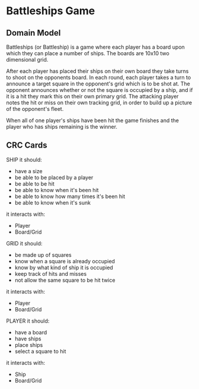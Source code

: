Battleships Game
================


Domain Model
------------
Battleships (or Battleship) is a game where each player has a board upon which they can place a number of ships. The boards are 10x10 two dimensional grid.

After each player has placed their ships on their own board they take turns to shoot on the opponents board. In each round, each player takes a turn to announce a target square in the opponent's grid which is to be shot at. The opponent announces whether or not the square is occupied by a ship, and if it is a hit they mark this on their own primary grid. The attacking player notes the hit or miss on their own tracking grid, in order to build up a picture of the opponent's fleet.

When all of one player's ships have been hit the game finishes and the player who has ships remaining is the winner.

CRC Cards
---------

SHIP
it should:
- have a size
- be able to be placed by a player
- be able to be hit
- be able to know when it's been hit
- be able to know how many times it's been hit
- be able to know when it's sunk

it interacts with:
- Player
- Board/Grid

GRID
it should:
- be made up of squares
- know when a square is already occupied
- know by what kind of ship it is occupied
- keep track of hits and misses
- not allow the same square to be hit twice

it interacts with:
- Player
- Board/Grid

PLAYER
it should:
- have a board
- have ships
- place ships
- select a square to hit

it interacts with:
- Ship
- Board/Grid